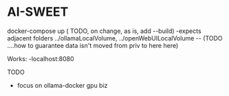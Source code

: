 # AI-SWEET
docker-compose up ( TODO, on change, as is, add --build)
-expects adjacent folders ../ollamaLocalVolume, ../openWebUILocalVolume
-- (TODO ....how to guarantee data isn't moved from priv to here here)

Works:
-localhost:8080

TODO  
- focus on ollama-docker gpu biz